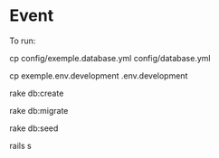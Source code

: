 Event
====

To run:

cp config/exemple.database.yml config/database.yml

cp exemple.env.development .env.development

rake db:create

rake db:migrate

rake db:seed

rails s
